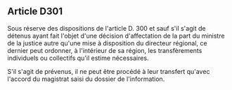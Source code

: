 Article D301
----
Sous réserve des dispositions de l'article D. 300 et sauf s'il s'agit de détenus
ayant fait l'objet d'une décision d'affectation de la part du ministre de la
justice autre qu'une mise à disposition du directeur régional, ce dernier peut
ordonner, à l'intérieur de sa région, les transfèrements individuels ou
collectifs qu'il estime nécessaires.

S'il s'agit de prévenus, il ne peut être procédé à leur transfert qu'avec
l'accord du magistrat saisi du dossier de l'information.
